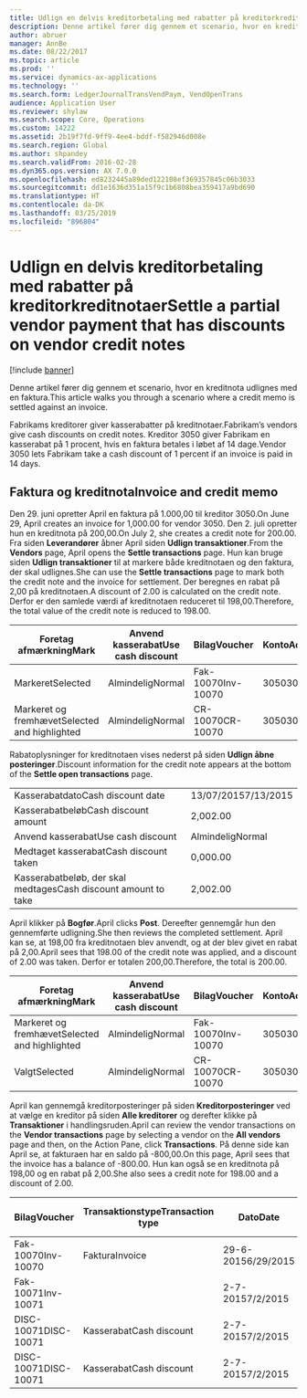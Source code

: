 ```yaml
---
title: Udlign en delvis kreditorbetaling med rabatter på kreditorkreditnotaer
description: Denne artikel fører dig gennem et scenario, hvor en kreditnota udlignes med en faktura.
author: abruer
manager: AnnBe
ms.date: 08/22/2017
ms.topic: article
ms.prod: ''
ms.service: dynamics-ax-applications
ms.technology: ''
ms.search.form: LedgerJournalTransVendPaym, VendOpenTrans
audience: Application User
ms.reviewer: shylaw
ms.search.scope: Core, Operations
ms.custom: 14222
ms.assetid: 2b19f7fd-9ff9-4ee4-bddf-f582946d008e
ms.search.region: Global
ms.author: shpandey
ms.search.validFrom: 2016-02-28
ms.dyn365.ops.version: AX 7.0.0
ms.openlocfilehash: ed8232445a89ded122108ef369357845c06b3033
ms.sourcegitcommit: dd1e1636d351a15f9c1b6808bea359417a9bd690
ms.translationtype: HT
ms.contentlocale: da-DK
ms.lasthandoff: 03/25/2019
ms.locfileid: "896804"
---
```

# <a name="settle-a-partial-vendor-payment-that-has-discounts-on-vendor-credit-notes"></a><span data-ttu-id="06356-103">Udlign en delvis kreditorbetaling med rabatter på kreditorkreditnotaer</span><span class="sxs-lookup"><span data-stu-id="06356-103">Settle a partial vendor payment that has discounts on vendor credit notes</span></span>

[!include [banner](../includes/banner.md)]

<span data-ttu-id="06356-104">Denne artikel fører dig gennem et scenario, hvor en kreditnota udlignes med en faktura.</span><span class="sxs-lookup"><span data-stu-id="06356-104">This article walks you through a scenario where a credit memo is settled against an invoice.</span></span>

<span data-ttu-id="06356-105">Fabrikams kreditorer giver kasserabatter på kreditnotaer.</span><span class="sxs-lookup"><span data-stu-id="06356-105">Fabrikam’s vendors give cash discounts on credit notes.</span></span> <span data-ttu-id="06356-106">Kreditor 3050 giver Fabrikam en kasserabat på 1 procent, hvis en faktura betales i løbet af 14 dage.</span><span class="sxs-lookup"><span data-stu-id="06356-106">Vendor 3050 lets Fabrikam take a cash discount of 1 percent if an invoice is paid in 14 days.</span></span>

## <a name="invoice-and-credit-memo"></a><span data-ttu-id="06356-107">Faktura og kreditnota</span><span class="sxs-lookup"><span data-stu-id="06356-107">Invoice and credit memo</span></span>
<span data-ttu-id="06356-108">Den 29. juni opretter April en faktura på 1.000,00 til kreditor 3050.</span><span class="sxs-lookup"><span data-stu-id="06356-108">On June 29, April creates an invoice for 1,000.00 for vendor 3050.</span></span> <span data-ttu-id="06356-109">Den 2. juli opretter hun en kreditnota på 200,00.</span><span class="sxs-lookup"><span data-stu-id="06356-109">On July 2, she creates a credit note for 200.00.</span></span> <span data-ttu-id="06356-110">Fra siden **Leverandører** åbner April siden **Udlign transaktioner**.</span><span class="sxs-lookup"><span data-stu-id="06356-110">From the **Vendors** page, April opens the **Settle transactions** page.</span></span> <span data-ttu-id="06356-111">Hun kan bruge siden **Udlign transaktioner** til at markere både kreditnotaen og den faktura, der skal udlignes.</span><span class="sxs-lookup"><span data-stu-id="06356-111">She can use the **Settle transactions** page to mark both the credit note and the invoice for settlement.</span></span> <span data-ttu-id="06356-112">Der beregnes en rabat på 2,00 på kreditnotaen.</span><span class="sxs-lookup"><span data-stu-id="06356-112">A discount of 2.00 is calculated on the credit note.</span></span> <span data-ttu-id="06356-113">Derfor er den samlede værdi af kreditnotaen reduceret til 198,00.</span><span class="sxs-lookup"><span data-stu-id="06356-113">Therefore, the total value of the credit note is reduced to 198.00.</span></span>

| <span data-ttu-id="06356-114">Foretag afmærkning</span><span class="sxs-lookup"><span data-stu-id="06356-114">Mark</span></span>                     | <span data-ttu-id="06356-115">Anvend kasserabat</span><span class="sxs-lookup"><span data-stu-id="06356-115">Use cash discount</span></span> | <span data-ttu-id="06356-116">Bilag</span><span class="sxs-lookup"><span data-stu-id="06356-116">Voucher</span></span>   | <span data-ttu-id="06356-117">Konto</span><span class="sxs-lookup"><span data-stu-id="06356-117">Account</span></span> | <span data-ttu-id="06356-118">Dato</span><span class="sxs-lookup"><span data-stu-id="06356-118">Date</span></span>      | <span data-ttu-id="06356-119">Forfaldsdato</span><span class="sxs-lookup"><span data-stu-id="06356-119">Due date</span></span>  | <span data-ttu-id="06356-120">Faktura</span><span class="sxs-lookup"><span data-stu-id="06356-120">Invoice</span></span> | <span data-ttu-id="06356-121">Beløb i transaktionsvaluta</span><span class="sxs-lookup"><span data-stu-id="06356-121">Amount in transaction currency</span></span> | <span data-ttu-id="06356-122">Valuta</span><span class="sxs-lookup"><span data-stu-id="06356-122">Currency</span></span> | <span data-ttu-id="06356-123">Beløb, der skal udlignes</span><span class="sxs-lookup"><span data-stu-id="06356-123">Amount to settle</span></span> |
|--------------------------|-------------------|-----------|---------|-----------|-----------|---------|--------------------------------|----------|------------------|
| <span data-ttu-id="06356-124">Markeret</span><span class="sxs-lookup"><span data-stu-id="06356-124">Selected</span></span>                 | <span data-ttu-id="06356-125">Almindelig</span><span class="sxs-lookup"><span data-stu-id="06356-125">Normal</span></span>            | <span data-ttu-id="06356-126">Fak-10070</span><span class="sxs-lookup"><span data-stu-id="06356-126">Inv-10070</span></span> | <span data-ttu-id="06356-127">3050</span><span class="sxs-lookup"><span data-stu-id="06356-127">3050</span></span>    | <span data-ttu-id="06356-128">29-6-2015</span><span class="sxs-lookup"><span data-stu-id="06356-128">6/29/2015</span></span> | <span data-ttu-id="06356-129">29-7-2015</span><span class="sxs-lookup"><span data-stu-id="06356-129">7/29/2015</span></span> | <span data-ttu-id="06356-130">10070</span><span class="sxs-lookup"><span data-stu-id="06356-130">10070</span></span>   | <span data-ttu-id="06356-131">-1.000,00</span><span class="sxs-lookup"><span data-stu-id="06356-131">-1,000.00</span></span>                      | <span data-ttu-id="06356-132">USD</span><span class="sxs-lookup"><span data-stu-id="06356-132">USD</span></span>      | <span data-ttu-id="06356-133">-990,00</span><span class="sxs-lookup"><span data-stu-id="06356-133">-990.00</span></span>          |
| <span data-ttu-id="06356-134">Markeret og fremhævet</span><span class="sxs-lookup"><span data-stu-id="06356-134">Selected and highlighted</span></span> | <span data-ttu-id="06356-135">Almindelig</span><span class="sxs-lookup"><span data-stu-id="06356-135">Normal</span></span>            | <span data-ttu-id="06356-136">CR-10070</span><span class="sxs-lookup"><span data-stu-id="06356-136">CR-10070</span></span>  | <span data-ttu-id="06356-137">3050</span><span class="sxs-lookup"><span data-stu-id="06356-137">3050</span></span>    | <span data-ttu-id="06356-138">2-7-2015</span><span class="sxs-lookup"><span data-stu-id="06356-138">7/2/2015</span></span>  | <span data-ttu-id="06356-139">29-7-2015</span><span class="sxs-lookup"><span data-stu-id="06356-139">7/29/2015</span></span> |         | <span data-ttu-id="06356-140">200,00</span><span class="sxs-lookup"><span data-stu-id="06356-140">200.00</span></span>                         | <span data-ttu-id="06356-141">USD</span><span class="sxs-lookup"><span data-stu-id="06356-141">USD</span></span>      | <span data-ttu-id="06356-142">198,00</span><span class="sxs-lookup"><span data-stu-id="06356-142">198.00</span></span>           |

<span data-ttu-id="06356-143">Rabatoplysninger for kreditnotaen vises nederst på siden **Udlign åbne posteringer**.</span><span class="sxs-lookup"><span data-stu-id="06356-143">Discount information for the credit note appears at the bottom of the **Settle open transactions** page.</span></span>

|                              |           |
|------------------------------|-----------|
| <span data-ttu-id="06356-144">Kasserabatdato</span><span class="sxs-lookup"><span data-stu-id="06356-144">Cash discount date</span></span>           | <span data-ttu-id="06356-145">13/07/2015</span><span class="sxs-lookup"><span data-stu-id="06356-145">7/13/2015</span></span> |
| <span data-ttu-id="06356-146">Kasserabatbeløb</span><span class="sxs-lookup"><span data-stu-id="06356-146">Cash discount amount</span></span>         | <span data-ttu-id="06356-147">2,00</span><span class="sxs-lookup"><span data-stu-id="06356-147">2.00</span></span>      |
| <span data-ttu-id="06356-148">Anvend kasserabat</span><span class="sxs-lookup"><span data-stu-id="06356-148">Use cash discount</span></span>            | <span data-ttu-id="06356-149">Almindelig</span><span class="sxs-lookup"><span data-stu-id="06356-149">Normal</span></span>    |
| <span data-ttu-id="06356-150">Medtaget kasserabat</span><span class="sxs-lookup"><span data-stu-id="06356-150">Cash discount taken</span></span>          | <span data-ttu-id="06356-151">0,00</span><span class="sxs-lookup"><span data-stu-id="06356-151">0.00</span></span>      |
| <span data-ttu-id="06356-152">Kasserabatbeløb, der skal medtages</span><span class="sxs-lookup"><span data-stu-id="06356-152">Cash discount amount to take</span></span> | <span data-ttu-id="06356-153">2,00</span><span class="sxs-lookup"><span data-stu-id="06356-153">2.00</span></span>      |

<span data-ttu-id="06356-154">April klikker på **Bogfør**.</span><span class="sxs-lookup"><span data-stu-id="06356-154">April clicks **Post**.</span></span> <span data-ttu-id="06356-155">Dereefter gennemgår hun den gennemførte udligning.</span><span class="sxs-lookup"><span data-stu-id="06356-155">She then reviews the completed settlement.</span></span> <span data-ttu-id="06356-156">April kan se, at 198,00 fra kreditnotaen blev anvendt, og at der blev givet en rabat på 2,00.</span><span class="sxs-lookup"><span data-stu-id="06356-156">April sees that 198.00 of the credit note was applied, and a discount of 2.00 was taken.</span></span> <span data-ttu-id="06356-157">Derfor er totalen 200,00.</span><span class="sxs-lookup"><span data-stu-id="06356-157">Therefore, the total is 200.00.</span></span>

| <span data-ttu-id="06356-158">Foretag afmærkning</span><span class="sxs-lookup"><span data-stu-id="06356-158">Mark</span></span>                     | <span data-ttu-id="06356-159">Anvend kasserabat</span><span class="sxs-lookup"><span data-stu-id="06356-159">Use cash discount</span></span> | <span data-ttu-id="06356-160">Bilag</span><span class="sxs-lookup"><span data-stu-id="06356-160">Voucher</span></span>   | <span data-ttu-id="06356-161">Konto</span><span class="sxs-lookup"><span data-stu-id="06356-161">Account</span></span> | <span data-ttu-id="06356-162">Dato</span><span class="sxs-lookup"><span data-stu-id="06356-162">Date</span></span>      | <span data-ttu-id="06356-163">Forfaldsdato</span><span class="sxs-lookup"><span data-stu-id="06356-163">Due date</span></span>  | <span data-ttu-id="06356-164">Faktura</span><span class="sxs-lookup"><span data-stu-id="06356-164">Invoice</span></span>  | <span data-ttu-id="06356-165">Beløb i transaktionsvaluta</span><span class="sxs-lookup"><span data-stu-id="06356-165">Amount in transaction currency</span></span> | <span data-ttu-id="06356-166">Valuta</span><span class="sxs-lookup"><span data-stu-id="06356-166">Currency</span></span> | <span data-ttu-id="06356-167">Beløb, der skal udlignes</span><span class="sxs-lookup"><span data-stu-id="06356-167">Amount to settle</span></span> |
|--------------------------|-------------------|-----------|---------|-----------|-----------|----------|--------------------------------|----------|------------------|
| <span data-ttu-id="06356-168">Markeret og fremhævet</span><span class="sxs-lookup"><span data-stu-id="06356-168">Selected and highlighted</span></span> | <span data-ttu-id="06356-169">Almindelig</span><span class="sxs-lookup"><span data-stu-id="06356-169">Normal</span></span>            | <span data-ttu-id="06356-170">Fak-10070</span><span class="sxs-lookup"><span data-stu-id="06356-170">Inv-10070</span></span> | <span data-ttu-id="06356-171">3050</span><span class="sxs-lookup"><span data-stu-id="06356-171">3050</span></span>    | <span data-ttu-id="06356-172">29-6-2015</span><span class="sxs-lookup"><span data-stu-id="06356-172">6/29/2015</span></span> | <span data-ttu-id="06356-173">29-7-2015</span><span class="sxs-lookup"><span data-stu-id="06356-173">7/29/2015</span></span> | <span data-ttu-id="06356-174">10070</span><span class="sxs-lookup"><span data-stu-id="06356-174">10070</span></span>    | <span data-ttu-id="06356-175">-1.000,00</span><span class="sxs-lookup"><span data-stu-id="06356-175">-1,000.00</span></span>                      | <span data-ttu-id="06356-176">USD</span><span class="sxs-lookup"><span data-stu-id="06356-176">USD</span></span>      | <span data-ttu-id="06356-177">-200,00</span><span class="sxs-lookup"><span data-stu-id="06356-177">-200.00</span></span>          |
| <span data-ttu-id="06356-178">Valgt</span><span class="sxs-lookup"><span data-stu-id="06356-178">Selected</span></span>                 | <span data-ttu-id="06356-179">Almindelig</span><span class="sxs-lookup"><span data-stu-id="06356-179">Normal</span></span>            | <span data-ttu-id="06356-180">CR-10070</span><span class="sxs-lookup"><span data-stu-id="06356-180">CR-10070</span></span>  | <span data-ttu-id="06356-181">3050</span><span class="sxs-lookup"><span data-stu-id="06356-181">3050</span></span>    | <span data-ttu-id="06356-182">2-7-2015</span><span class="sxs-lookup"><span data-stu-id="06356-182">7/2/2015</span></span>  | <span data-ttu-id="06356-183">29-7-2015</span><span class="sxs-lookup"><span data-stu-id="06356-183">7/29/2015</span></span> | <span data-ttu-id="06356-184">CR-10070</span><span class="sxs-lookup"><span data-stu-id="06356-184">CR-10070</span></span> | <span data-ttu-id="06356-185">200,00</span><span class="sxs-lookup"><span data-stu-id="06356-185">200.00</span></span>                         | <span data-ttu-id="06356-186">USD</span><span class="sxs-lookup"><span data-stu-id="06356-186">USD</span></span>      | <span data-ttu-id="06356-187">198,00</span><span class="sxs-lookup"><span data-stu-id="06356-187">198.00</span></span>           |

<span data-ttu-id="06356-188">April kan gennemgå kreditorposteringer på siden **Kreditorposteringer** ved at vælge en kreditor på siden **Alle kreditorer** og derefter klikke på **Transaktioner** i handlingsruden.</span><span class="sxs-lookup"><span data-stu-id="06356-188">April can review the vendor transactions on the **Vendor transactions** page by selecting a vendor on the **All vendors** page and then, on the Action Pane, click **Transactions**.</span></span> <span data-ttu-id="06356-189">På denne side kan April se, at fakturaen har en saldo på -800,00.</span><span class="sxs-lookup"><span data-stu-id="06356-189">On this page, April sees that the invoice has a balance of -800.00.</span></span> <span data-ttu-id="06356-190">Hun kan også se en kreditnota på 198,00 og en rabat på 2,00.</span><span class="sxs-lookup"><span data-stu-id="06356-190">She also sees a credit note for 198.00 and a discount of 2.00.</span></span>

| <span data-ttu-id="06356-191">Bilag</span><span class="sxs-lookup"><span data-stu-id="06356-191">Voucher</span></span>    | <span data-ttu-id="06356-192">Transaktionstype</span><span class="sxs-lookup"><span data-stu-id="06356-192">Transaction type</span></span> | <span data-ttu-id="06356-193">Dato</span><span class="sxs-lookup"><span data-stu-id="06356-193">Date</span></span>      | <span data-ttu-id="06356-194">Faktura</span><span class="sxs-lookup"><span data-stu-id="06356-194">Invoice</span></span> | <span data-ttu-id="06356-195">Beløb i transaktionsvalutadebet</span><span class="sxs-lookup"><span data-stu-id="06356-195">Amount in transaction currency debit</span></span> | <span data-ttu-id="06356-196">Beløb i transaktionsvalutakredit</span><span class="sxs-lookup"><span data-stu-id="06356-196">Amount in transaction currency credit</span></span> | <span data-ttu-id="06356-197">Saldo</span><span class="sxs-lookup"><span data-stu-id="06356-197">Balance</span></span> | <span data-ttu-id="06356-198">Valuta</span><span class="sxs-lookup"><span data-stu-id="06356-198">Currency</span></span> |
|------------|------------------|-----------|---------|--------------------------------------|---------------------------------------|---------|----------|
| <span data-ttu-id="06356-199">Fak-10070</span><span class="sxs-lookup"><span data-stu-id="06356-199">Inv-10070</span></span>  | <span data-ttu-id="06356-200">Faktura</span><span class="sxs-lookup"><span data-stu-id="06356-200">Invoice</span></span>          | <span data-ttu-id="06356-201">29-6-2015</span><span class="sxs-lookup"><span data-stu-id="06356-201">6/29/2015</span></span> | <span data-ttu-id="06356-202">10070</span><span class="sxs-lookup"><span data-stu-id="06356-202">10070</span></span>   |                                      | <span data-ttu-id="06356-203">1.000,00</span><span class="sxs-lookup"><span data-stu-id="06356-203">1,000.00</span></span>                              | <span data-ttu-id="06356-204">-800,00</span><span class="sxs-lookup"><span data-stu-id="06356-204">-800.00</span></span> | <span data-ttu-id="06356-205">USD</span><span class="sxs-lookup"><span data-stu-id="06356-205">USD</span></span>      |
| <span data-ttu-id="06356-206">Fak-10071</span><span class="sxs-lookup"><span data-stu-id="06356-206">Inv-10071</span></span>  |                  | <span data-ttu-id="06356-207">2-7-2015</span><span class="sxs-lookup"><span data-stu-id="06356-207">7/2/2015</span></span>  | <span data-ttu-id="06356-208">CR10071</span><span class="sxs-lookup"><span data-stu-id="06356-208">CR10071</span></span> | <span data-ttu-id="06356-209">200,00</span><span class="sxs-lookup"><span data-stu-id="06356-209">200.00</span></span>                               |                                       | <span data-ttu-id="06356-210">0,00</span><span class="sxs-lookup"><span data-stu-id="06356-210">0.00</span></span>    | <span data-ttu-id="06356-211">USD</span><span class="sxs-lookup"><span data-stu-id="06356-211">USD</span></span>      |
| <span data-ttu-id="06356-212">DISC-10071</span><span class="sxs-lookup"><span data-stu-id="06356-212">DISC-10071</span></span> |  <span data-ttu-id="06356-213">Kasserabat</span><span class="sxs-lookup"><span data-stu-id="06356-213">Cash discount</span></span>   | <span data-ttu-id="06356-214">2-7-2015</span><span class="sxs-lookup"><span data-stu-id="06356-214">7/2/2015</span></span>  |         | <span data-ttu-id="06356-215">2,00</span><span class="sxs-lookup"><span data-stu-id="06356-215">2.00</span></span>                                 |                                       | <span data-ttu-id="06356-216">0,00</span><span class="sxs-lookup"><span data-stu-id="06356-216">0.00</span></span>    | <span data-ttu-id="06356-217">USD</span><span class="sxs-lookup"><span data-stu-id="06356-217">USD</span></span>      |
| <span data-ttu-id="06356-218">DISC-10071</span><span class="sxs-lookup"><span data-stu-id="06356-218">DISC-10071</span></span> |  <span data-ttu-id="06356-219">Kasserabat</span><span class="sxs-lookup"><span data-stu-id="06356-219">Cash discount</span></span>   | <span data-ttu-id="06356-220">2-7-2015</span><span class="sxs-lookup"><span data-stu-id="06356-220">7/2/2015</span></span>  |         |                                      | <span data-ttu-id="06356-221">2,00</span><span class="sxs-lookup"><span data-stu-id="06356-221">2.00</span></span>                                  | <span data-ttu-id="06356-222">0,00</span><span class="sxs-lookup"><span data-stu-id="06356-222">0.00</span></span>    | <span data-ttu-id="06356-223">USD</span><span class="sxs-lookup"><span data-stu-id="06356-223">USD</span></span>      |





